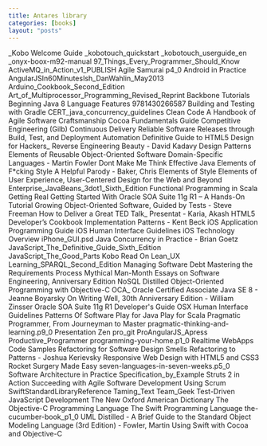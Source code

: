 ```yaml
---
title: Antares library
categories: [books]
layout: "posts"
---
```


<div class="col-md-6" >
_Kobo Welcome Guide
_kobotouch_quickstart
_kobotouch_userguide_en
_onyx-boox-m92-manual
97_Things_Every_Programmer_Should_Know
ActiveMQ_in_Action_v1_PUBLISH
Agile Samurai p4_0
Android in Practice
AngularJSIn60MinutesIsh_DanWahlin_May2013
Arduino_Cookbook_Second_Edition
Art_of_Multiprocessor_Programming_Revised_Reprint
Backbone Tutorials
Beginning Java 8 Language Features 9781430266587
Building and Testing with Gradle
CERT_java_concurrency_guidelines
Clean Code A Handbook of Agile Software Craftsmanship
Cocoa Fundamentals Guide
Competitive Engineering (Gilb)
Continuous Delivery Reliable Software Releases through Build, Test, and Deployment Automation 
Definitive Guide to HTML5
Design for Hackers_ Reverse Engineering Beauty - David Kadavy
Design Patterns Elements of Reusable Object-Oriented Software
Domain-Specific Languages - Martin Fowler
Dont Make Me Think
Effective Java
Elements of F*cking Style A Helpful Parody - Baker, Chris
Elements of Style
Elements of User Experience, User-Centered Design for the Web and Beyond
Enterprise_JavaBeans_3dot1_Sixth_Edition
Functional Programming in Scala
Getting Real
Getting Started With Oracle SOA Suite 11g R1 – A Hands-On Tutorial
Growing Object-Oriented Software, Guided by Tests - Steve Freeman
How to Deliver a Great TED Talk_ Presentat - Karia, Akash
HTML5 Developer’s Cookbook
Implementation Patterns - Kent Beck
iOS Application Programming Guide
iOS Human Interface Guidelines
iOS Technology Overview
iPhone_GUI.psd
Java Concurrency in Practice - Brian Goetz
JavaScript_The_Definitive_Guide_Sixth_Edition
</div>

<div class="col-md-6" >
JavaScript_The_Good_Parts
Kobo Read On
Lean_UX
Learning_SPARQL_Second_Edition
Managing Software Debt
Mastering the Requirements Process
Mythical Man-Month Essays on Software Engineering, Anniversary Edition
NoSQL Distilled
Object-Oriented Programming with Objective-C
OCA_ Oracle Certified Associate Java SE 8 - Jeanne Boyarsky
On Writing Well, 30th Anniversary Edition - William Zinsser
Oracle SOA Suite 11g R1 Developer's Guide
OSX Human Interface Guidelines
Patterns Of Software
Play for Java
Play for Scala
Pragmatic Programmer, From Journeyman to Master
pragmatic-thinking-and-learning.p9_0
Presentation Zen
pro_git
ProAngularJS_Apress
Productive_Programmer
programming-your-home.p1_0
Realtime WebApps Code Samples
Refactoring for Software Design Smells
Refactoring to Patterns - Joshua Kerievsky
Responsive Web Design with HTML5 and CSS3
Rocket Surgery Made Easy
seven-languages-in-seven-weeks.p5_0
Software Architecture in Practice
Specification_by_Example
Struts 2 in Action
Succeeding with Agile Software Development Using Scrum
SwiftStandardLibraryReference
Taming_Text
Team_Geek
Test-Driven JavaScript Development
The New Oxford American Dictionary
The Objective-C Programming Language
The Swift Programming Language
the-cucumber-book_p1_0
UML Distilled - A Brief Guide to the Standard Object Modeling Language (3rd Edition) - Fowler, Martin
Using Swift with Cocoa and Objective-C
</div>
